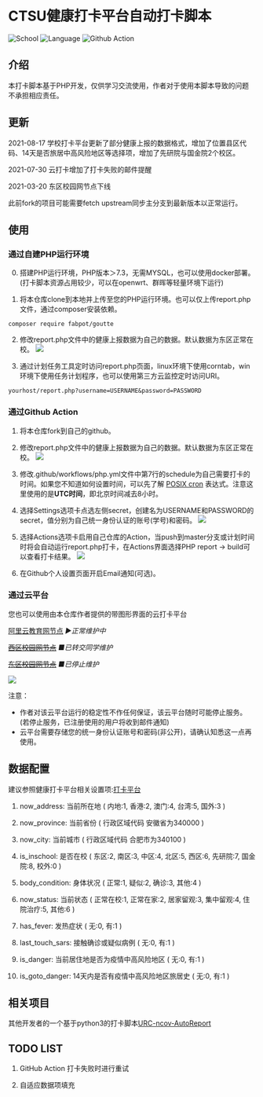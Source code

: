 # CTSU健康打卡平台自动打卡脚本

![School](https://img.shields.io/badge/School-CTSU-blue)
![Language](https://img.shields.io/badge/php-%3E%3D7.3.0-blue)
![Github Action](https://github.com/ljing124/CTSU-ncov-AutoReport/workflows/PHP%20report/badge.svg)

## 介绍

本打卡脚本基于PHP开发，仅供学习交流使用，作者对于使用本脚本导致的问题不承担相应责任。

## 更新

2021-08-17 学校打卡平台更新了部分健康上报的数据格式，增加了位置县区代码、14天是否旅居中高风险地区等选择项，增加了先研院与国金院2个校区。

2021-07-30 云打卡增加了打卡失败的邮件提醒

2021-03-20 东区校园网节点下线

此前fork的项目可能需要fetch upstream同步主分支到最新版本以正常运行。

## 使用

### 通过自建PHP运行环境

0. 搭建PHP运行环境，PHP版本＞7.3，无需MYSQL，也可以使用docker部署。(打卡脚本资源占用较少，可以在openwrt、群晖等轻量环境下运行)

1. 将本仓库clone到本地并上传至您的PHP运行环境。也可以仅上传report.php文件，通过composer安装依赖。
```
composer require fabpot/goutte
```
2. 修改report.php文件中的健康上报数据为自己的数据。默认数据为东区正常在校。
![](imgs/img-data.png)

3. 通过计划任务工具定时访问report.php页面，linux环境下使用corntab，win环境下使用任务计划程序，也可以使用第三方云监控定时访问URI。
```
yourhost/report.php?username=USERNAME&password=PASSWORD
```

### 通过Github Action

1. 将本仓库fork到自己的github。
   
2. 修改report.php文件中的健康上报数据为自己的数据。默认数据为东区正常在校。
![](imgs/img-data.png)
   
3. 修改.github/workflows/php.yml文件中第7行的schedule为自己需要打卡的时间。如果您不知道如何设置时间，可以先了解 [POSIX cron](https://pubs.opengroup.org/onlinepubs/9699919799/utilities/crontab.html#tag_20_25_07) 表达式。注意这里使用的是**UTC时间**，即北京时间减去8小时。
   
4. 选择Settings选项卡点选左侧secret，创建名为USERNAME和PASSWORD的secret，值分别为自己统一身份认证的账号(学号)和密码。
![](imgs/img-secrets.png)

5. 选择Actions选项卡启用自己仓库的Action，当push到master分支或计划时间时将会自动运行report.php打卡，在Actions界面选择PHP report -> build可以查看打卡结果。
![](imgs/img-actions.png)
   
6. 在Github个人设置页面开启Email通知(可选)。
   
### 通过云平台

您也可以使用由本仓库作者提供的带图形界面的云打卡平台

[阿里云教育网节点](http://auto.biqiqi.com.cn) *▶正常维护中*

~~[西区校园网节点](http://lxk.b77.tech:10888)~~ *■已转交同学维护*

~~[东区校园网节点](http://mxh.b77.tech)~~ *■已停止维护*

![](imgs/img-demo.png)

注意：
+ 作者对该云平台运行的稳定性不作任何保证，该云平台随时可能停止服务。(若停止服务，已注册使用的用户将收到邮件通知)
+ 云平台需要存储您的统一身份认证账号和密码(非公开)，请确认知悉这一点再使用。

## 数据配置

建议参照健康打卡平台相关设置项:[打卡平台](https://weixine.ustc.edu.cn/2020/home)
1. now_address: 当前所在地 ( 内地:1, 香港:2, 澳门:4, 台湾:5, 国外:3 )

2. now_province: 当前省份 ( 行政区域代码 安徽省为340000 )
   
3. now_city: 当前城市 ( 行政区域代码 合肥市为340100 )
   
4. is_inschool: 是否在校 ( 东区:2, 南区:3, 中区:4, 北区:5, 西区:6, 先研院:7, 国金院:8, 校外:0 )
   
5. body_condition: 身体状况 ( 正常:1, 疑似:2, 确诊:3, 其他:4 )
   
6. now_status: 当前状态 ( 正常在校:1, 正常在家:2, 居家留观:3, 集中留观:4, 住院治疗:5, 其他:6 )
   
7. has_fever: 发热症状 ( 无:0, 有:1 )
   
8. last_touch_sars: 接触确诊或疑似病例 ( 无:0, 有:1 )

9. is_danger: 当前居住地是否为疫情中高风险地区 ( 无:0, 有:1 )

10. is_goto_danger: 14天内是否有疫情中高风险地区旅居史 ( 无:0, 有:1 )



## 相关项目

其他开发者的一个基于python3的打卡脚本[URC-ncov-AutoReport](https://github.com/Violin9906/URC-ncov-AutoReport.git)
   
## TODO LIST

1. GitHub Action 打卡失败时进行重试

2. 自适应数据项填充 
